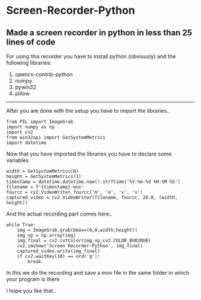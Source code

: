 # Screen-Recorder-Python
Made a screen recorder in python in less than 25 lines of code
---
For using this recorder you have to install python (obviously) and the following libraries:
1. opencv-contrib-python
2. numpy
3. pywin32
4. pillow
---
After you are done with the setup you have to import the libraries..
```
from PIL import ImageGrab
import numpy as np
import cv2
from win32api import GetSystemMetrics
import datetime
```
Now that you have imported the libraries you have to declare some variables
```
width = GetSystemMetrics(0)
height = GetSystemMetrics(1)
timestamp = datetime.datetime.now().strftime('%Y-%m-%d %H-%M-%S')
filename = f'{timestamp}.mov'
fourcc = cv2.VideoWriter_fourcc('m', 'o', 'v', 'v')
captured_video = cv2.VideoWriter(filename, fourcc, 20.0, (width, height))
```
And the actual recording part comes here..
```
while True:
    img = ImageGrab.grab(bbox=(0,0,width,height))
    img_np = np.array(img)
    img_final = cv2.cvtColor(img_np,cv2.COLOR_BGR2RGB)
    cv2.imshow('Screen Recorder-Python', img_final)
    captured_video.write(img_final)
    if cv2.waitKey(10) == ord('q'):
        break
```
In this we do the recording and save a mov file in the same folder in which your program is there

I hope you like that..
